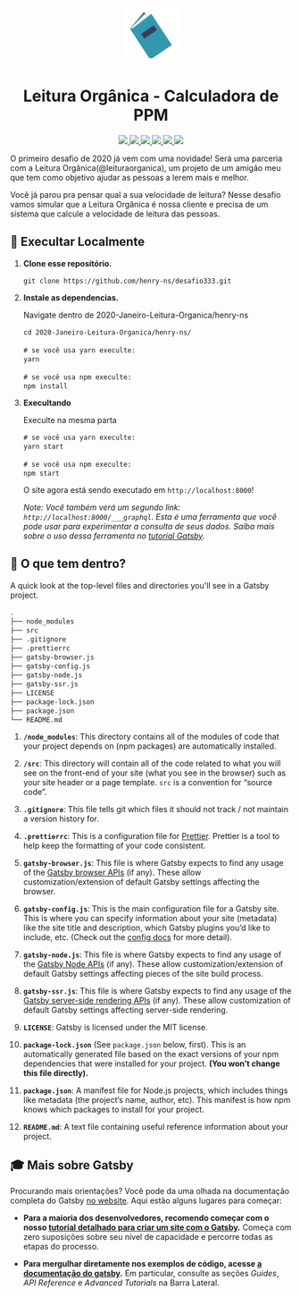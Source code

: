 <p align="center">
  <a href="http://leituraorganica.netlify.com/">
    <img alt="Logo" src="./src/assets/icon.png" width="100" />
  </a>
</p>
<h1 align="center">
  Leitura Orgânica - Calculadora de PPM
</h1>

<p align="center">
  <a href="https://github.com/henry-ns/portfolio/graphs/commit-activity" alt="Maintenance">
    <img src="https://img.shields.io/badge/Maintained%3F-yes-green.svg" />
  </a>
  <a href="http://leituraorganica.netlify.com/" alt="Website leituraorganica.netlify.com">
    <img src="https://img.shields.io/website-up-down-green-red/https/leituraorganica.netlify.com" />
  </a>
  <a href="./LICENSE" alt="License: MIT">
    <img src="https://img.shields.io/badge/License-MIT-blue.svg" />
  </a>
  <a href="https://www.codefactor.io/repository/github/henry-ns/desafio333" alt="CodeFactor">
    <img src="https://www.codefactor.io/repository/github/henry-ns/desafio333/badge" />
  </a>
  <a href="https://app.netlify.com/sites/leituraorganica/deploys" alt="Netlify Status">
    <img src="https://api.netlify.com/api/v1/badges/bd6b4a69-72e9-493f-9292-2a515abaa3b1/deploy-status" />
  </a>

  <a href="https://thehenry.dev" alt="Website thehenry.dev">
    <img src="https://img.shields.io/website-up-down-green-red/https/thehenry.dev" />
  </a>
</p>

O primeiro desafio de 2020 já vem com uma novidade! Será uma parceria com a Leitura Orgânica(@leituraorganica), um projeto de um amigão meu que tem como objetivo ajudar as pessoas a lerem mais e melhor.

Você já parou pra pensar qual a sua velocidade de leitura? Nesse desafio vamos simular que a Leitura Orgânica é nossa cliente e precisa de um sistema que calcule a velocidade de leitura das pessoas.

## 🚀 Execultar Localmente

1.  **Clone esse repositório.**

    ```shell
    git clone https://github.com/henry-ns/desafio333.git
    ```

2.  **Instale as dependencias.**

    Navigate dentro de 2020-Janeiro-Leitura-Organica/henry-ns

    ```shell
    cd 2020-Janeiro-Leitura-Organica/henry-ns/

    # se você usa yarn execulte:
    yarn

    # se você usa npm execulte:
    npm install
    ```

3.  **Execultando**

    Execulte na mesma parta

    ```shell
    # se você usa yarn execulte:
    yarn start

    # se você usa npm execulte:
    npm start
    ```

    O site agora está sendo executado em `http://localhost:8000`!

    _Note: Você também verá um segundo link: _`http://localhost:8000/___graphql`_. Esta é uma ferramenta que você pode usar para experimentar a consulta de seus dados. Saiba mais sobre o uso dessa ferramenta no [tutorial Gatsby](https://www.gatsbyjs.org/tutorial/part-five/#introducing-graphiql)._

## 🧐 O que tem dentro?

A quick look at the top-level files and directories you'll see in a Gatsby project.

    .
    ├── node_modules
    ├── src
    ├── .gitignore
    ├── .prettierrc
    ├── gatsby-browser.js
    ├── gatsby-config.js
    ├── gatsby-node.js
    ├── gatsby-ssr.js
    ├── LICENSE
    ├── package-lock.json
    ├── package.json
    └── README.md

1.  **`/node_modules`**: This directory contains all of the modules of code that your project depends on (npm packages) are automatically installed.

2.  **`/src`**: This directory will contain all of the code related to what you will see on the front-end of your site (what you see in the browser) such as your site header or a page template. `src` is a convention for “source code”.

3.  **`.gitignore`**: This file tells git which files it should not track / not maintain a version history for.

4.  **`.prettierrc`**: This is a configuration file for [Prettier](https://prettier.io/). Prettier is a tool to help keep the formatting of your code consistent.

5.  **`gatsby-browser.js`**: This file is where Gatsby expects to find any usage of the [Gatsby browser APIs](https://www.gatsbyjs.org/docs/browser-apis/) (if any). These allow customization/extension of default Gatsby settings affecting the browser.

6.  **`gatsby-config.js`**: This is the main configuration file for a Gatsby site. This is where you can specify information about your site (metadata) like the site title and description, which Gatsby plugins you’d like to include, etc. (Check out the [config docs](https://www.gatsbyjs.org/docs/gatsby-config/) for more detail).

7.  **`gatsby-node.js`**: This file is where Gatsby expects to find any usage of the [Gatsby Node APIs](https://www.gatsbyjs.org/docs/node-apis/) (if any). These allow customization/extension of default Gatsby settings affecting pieces of the site build process.

8.  **`gatsby-ssr.js`**: This file is where Gatsby expects to find any usage of the [Gatsby server-side rendering APIs](https://www.gatsbyjs.org/docs/ssr-apis/) (if any). These allow customization of default Gatsby settings affecting server-side rendering.

9.  **`LICENSE`**: Gatsby is licensed under the MIT license.

10. **`package-lock.json`** (See `package.json` below, first). This is an automatically generated file based on the exact versions of your npm dependencies that were installed for your project. **(You won’t change this file directly).**

11. **`package.json`**: A manifest file for Node.js projects, which includes things like metadata (the project’s name, author, etc). This manifest is how npm knows which packages to install for your project.

12. **`README.md`**: A text file containing useful reference information about your project.

## 🎓 Mais sobre Gatsby

Procurando mais orientações? Você pode da uma olhada na documentação completa do Gatsby [no website](https://www.gatsbyjs.org/). Aqui estão alguns lugares para começar:

- **Para a maioria dos desenvolvedores, recomendo começar com o nosso [tutorial detalhado para criar um site com o Gatsby](https://www.gatsbyjs.org/tutorial/).** Começa com zero suposições sobre seu nível de capacidade e percorre todas as etapas do processo.

- **Para mergulhar diretamente nos exemplos de código, acesse [a documentação do gatsby](https://www.gatsbyjs.org/docs/).** Em particular, consulte as seções _Guides_, _API Reference_ e _Advanced Tutorials_ na Barra Lateral.
